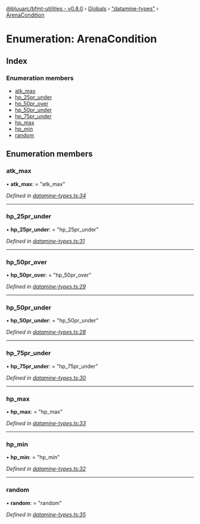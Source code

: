 [@bluuarc/bfmt-utilities - v0.8.0](../README.md) › [Globals](../globals.md) › ["datamine-types"](../modules/_datamine_types_.md) › [ArenaCondition](_datamine_types_.arenacondition.md)

# Enumeration: ArenaCondition

## Index

### Enumeration members

* [atk_max](_datamine_types_.arenacondition.md#atk_max)
* [hp_25pr_under](_datamine_types_.arenacondition.md#hp_25pr_under)
* [hp_50pr_over](_datamine_types_.arenacondition.md#hp_50pr_over)
* [hp_50pr_under](_datamine_types_.arenacondition.md#hp_50pr_under)
* [hp_75pr_under](_datamine_types_.arenacondition.md#hp_75pr_under)
* [hp_max](_datamine_types_.arenacondition.md#hp_max)
* [hp_min](_datamine_types_.arenacondition.md#hp_min)
* [random](_datamine_types_.arenacondition.md#random)

## Enumeration members

###  atk_max

• **atk_max**: = "atk_max"

*Defined in [datamine-types.ts:34](https://github.com/BluuArc/bfmt-utilities/blob/master/src/datamine-types.ts#L34)*

___

###  hp_25pr_under

• **hp_25pr_under**: = "hp_25pr_under"

*Defined in [datamine-types.ts:31](https://github.com/BluuArc/bfmt-utilities/blob/master/src/datamine-types.ts#L31)*

___

###  hp_50pr_over

• **hp_50pr_over**: = "hp_50pr_over"

*Defined in [datamine-types.ts:29](https://github.com/BluuArc/bfmt-utilities/blob/master/src/datamine-types.ts#L29)*

___

###  hp_50pr_under

• **hp_50pr_under**: = "hp_50pr_under"

*Defined in [datamine-types.ts:28](https://github.com/BluuArc/bfmt-utilities/blob/master/src/datamine-types.ts#L28)*

___

###  hp_75pr_under

• **hp_75pr_under**: = "hp_75pr_under"

*Defined in [datamine-types.ts:30](https://github.com/BluuArc/bfmt-utilities/blob/master/src/datamine-types.ts#L30)*

___

###  hp_max

• **hp_max**: = "hp_max"

*Defined in [datamine-types.ts:33](https://github.com/BluuArc/bfmt-utilities/blob/master/src/datamine-types.ts#L33)*

___

###  hp_min

• **hp_min**: = "hp_min"

*Defined in [datamine-types.ts:32](https://github.com/BluuArc/bfmt-utilities/blob/master/src/datamine-types.ts#L32)*

___

###  random

• **random**: = "random"

*Defined in [datamine-types.ts:35](https://github.com/BluuArc/bfmt-utilities/blob/master/src/datamine-types.ts#L35)*
